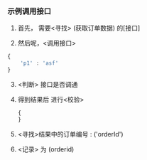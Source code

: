 ### 示例调用接口

1.  首先， 需要<寻找> (获取订单数据) 的[接口]

2.  然后呢，<调用接口> 

   ```js
   {
       'p1' : 'asf'
   }
   
   ```

3. <判断> 接口是否调通

4. 得到结果后 进行<校验>

   ```js
   {    
   }
   ```

   

4.  <寻找>结果中的订单编号 : ('orderId')
5. <记录> 为 (orderid)